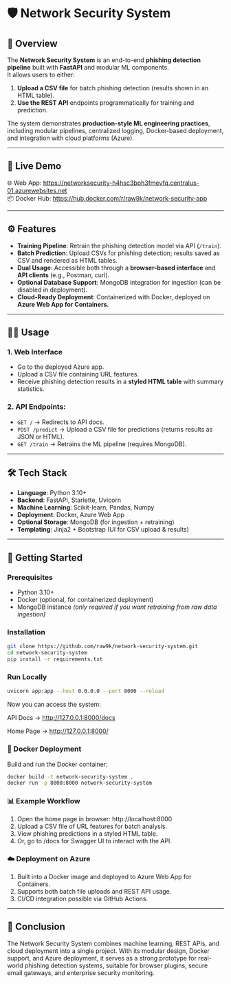 # 🛡️ Network Security System

## 📌 Overview
The **Network Security System** is an end-to-end **phishing detection pipeline** built with **FastAPI** and modular ML components.  
It allows users to either:  
1. **Upload a CSV file** for batch phishing detection (results shown in an HTML table).  
2. **Use the REST API** endpoints programmatically for training and prediction.  

The system demonstrates **production-style ML engineering practices**, including modular pipelines, centralized logging, Docker-based deployment, and integration with cloud platforms (Azure).

---

## 🚀 Live Demo  

🌐 Web App: https://networksecurity-h4hsc3bph3fmevfq.centralus-01.azurewebsites.net  
📦 Docker Hub: https://hub.docker.com/r/raw9k/network-security-app  

---

## ⚙️ Features

- **Training Pipeline**: Retrain the phishing detection model via API (`/train`).  
- **Batch Prediction**: Upload CSVs for phishing detection; results saved as CSV and rendered as HTML tables.  
- **Dual Usage**: Accessible both through a **browser-based interface** and **API clients** (e.g., Postman, curl).  
- **Optional Database Support**: MongoDB integration for ingestion (can be disabled in deployment).  
- **Cloud-Ready Deployment**: Containerized with Docker, deployed on **Azure Web App for Containers**.  
---

## 🧑‍💻 Usage  

### 1. Web Interface  
- Go to the deployed Azure app.  
- Upload a CSV file containing URL features.  
- Receive phishing detection results in a **styled HTML table** with summary statistics.  

### 2. API Endpoints:  
- `GET /` → Redirects to API docs.  
- `POST /predict` → Upload a CSV file for predictions (returns results as JSON or HTML).  
- `GET /train` → Retrains the ML pipeline (requires MongoDB).

---

## 🛠️ Tech Stack

- **Language**: Python 3.10+  
- **Backend**: FastAPI, Starlette, Uvicorn  
- **Machine Learning**: Scikit-learn, Pandas, Numpy  
- **Deployment**: Docker, Azure Web App  
- **Optional Storage**: MongoDB (for ingestion + retraining)  
- **Templating**: Jinja2 + Bootstrap (UI for CSV upload & results)  

---

## 🚀 Getting Started

### Prerequisites
- Python 3.10+  
- Docker (optional, for containerized deployment)  
- MongoDB instance *(only required if you want retraining from raw data ingestion)*  

### Installation

```bash
git clone https://github.com/raw9k/network-security-system.git
cd network-security-system
pip install -r requirements.txt
```
### Run Locally
```bash
uvicorn app:app --host 0.0.0.0 --port 8000 --reload
```
Now you can access the system:

API Docs → http://127.0.0.1:8000/docs

Home Page → http://127.0.0.1:8000/

### 🐳 Docker Deployment
Build and run the Docker container:
```bash
docker build -t network-security-system .
docker run -p 8000:8000 network-security-system
```
### 📊 Example Workflow

1. Open the home page in browser: http://localhost:8000
2. Upload a CSV file of URL features for batch analysis.
3. View phishing predictions in a styled HTML table.
4. Or, go to /docs for Swagger UI to interact with the API.

### ☁️ Deployment on Azure

1. Built into a Docker image and deployed to Azure Web App for Containers.
2. Supports both batch file uploads and REST API usage.
3. CI/CD integration possible via GitHub Actions.

---

## 📝 Conclusion

The Network Security System combines machine learning, REST APIs, and cloud deployment into a single project.
With its modular design, Docker support, and Azure deployment, it serves as a strong prototype for real-world phishing detection systems, suitable for browser plugins, secure email gateways, and enterprise security monitoring.
